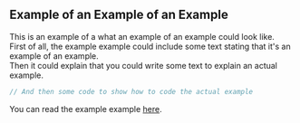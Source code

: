 ## Example of an Example of an Example

This is an example of a what an example of an example could look like.<br>
First of all, the example example could include some text stating that it's an example of an example.<br>
Then it could explain that you could write some text to explain an actual example.

```js
// And then some code to show how to code the actual example
```

You can read the example example [here](https://github.com/TodePond/DreamBerd/blob/main/examples/Examples.md).
